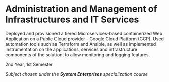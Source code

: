 # Administration and Management of Infrastructures and IT Services

Deployed and provisioned a tiered Microservices-based containerized Web Application on a Public Cloud provider - Google Cloud Platform (GCP).
Used automation tools such as Terraform and Ansible, as well as implemented instrumentation on the applications, services and infrastructure components of the solution, to allow monitoring and logging features.

2nd Year, 1st Semester

*Subject chosen under the **System Enterprises** specialization course*
